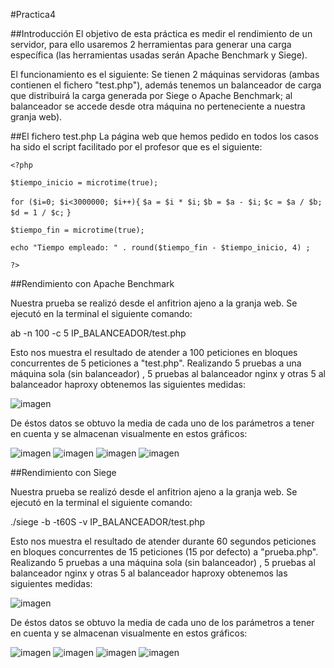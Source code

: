 #Practica4


##Introducción
El objetivo de esta práctica es medir el rendimiento de un servidor, para ello usaremos 2 herramientas para generar una
carga específica (las herramientas usadas serán Apache Benchmark y Siege).

El funcionamiento es el siguiente: Se tienen 2 máquinas servidoras (ambas contienen el fichero "test.php"), además tenemos un balanceador de carga que distribuirá la carga generada por Siege o Apache
Benchmark; al balanceador se accede desde otra máquina no perteneciente a nuestra granja web).

##El fichero test.php
La página web que hemos pedido en todos los casos ha sido el script facilitado por el profesor que es el siguiente:


`<?php`

`$tiempo_inicio = microtime(true);`

`for ($i=0; $i<3000000; $i++){`
`$a = $i * $i;`
`$b = $a ‐ $i;`
`$c = $a / $b;`
`$d = 1 / $c;`
`}`

`$tiempo_fin = microtime(true);`

`echo "Tiempo empleado: " . round($tiempo_fin ‐ $tiempo_inicio, 4) ;`

`?>`


##Rendimiento con Apache Benchmark

Nuestra prueba se realizó desde el anfitrion ajeno a la granja web. Se ejecutó en la terminal el siguiente comando:

ab -n 100 -c 5 IP_BALANCEADOR/test.php

Esto nos muestra el resultado de atender a 100 peticiones en bloques concurrentes de 5 peticiones a "test.php".
Realizando 5 pruebas a una máquina sola (sin balanceador) , 5 pruebas al balanceador nginx y otras 5 al balanceador haproxy obtenemos las siguientes medidas:
 
![imagen](https://github.com/ninnyg/SWAP2016/blob/master/practicas/Practica4/excel1.png)

De éstos datos se obtuvo la media de cada uno de los parámetros a tener en cuenta y se almacenan visualmente en estos gráficos:

![imagen](https://github.com/ninnyg/SWAP2016/blob/master/practicas/Practica4/tkft.png)
![imagen](https://github.com/ninnyg/SWAP2016/blob/master/practicas/Practica4/fr.png)
![imagen](https://github.com/ninnyg/SWAP2016/blob/master/practicas/Practica4/rps.png)
![imagen](https://github.com/ninnyg/SWAP2016/blob/master/practicas/Practica4/tpr.png)



##Rendimiento con Siege

Nuestra prueba se realizó desde el anfitrion ajeno a la granja web. Se ejecutó en la terminal el siguiente comando:

./siege -b -t60S -v IP_BALANCEADOR/test.php

Esto nos muestra el resultado de atender durante 60 segundos peticiones en bloques concurrentes de 15 peticiones (15 por defecto) a "prueba.php".
Realizando 5 pruebas a una máquina sola (sin balanceador) , 5 pruebas al balanceador nginx y otras 5 al balanceador haproxy obtenemos las siguientes medidas:

![imagen](https://github.com/ninnyg/SWAP2016/blob/master/practicas/Practica4/excel2.png)

De éstos datos se obtuvo la media de cada uno de los parámetros a tener en cuenta y se almacenan visualmente en estos
gráficos:

![imagen](https://github.com/ninnyg/SWAP2016/blob/master/practicas/Practica4/av.png)
![imagen](https://github.com/ninnyg/SWAP2016/blob/master/practicas/Practica4/ep.png)
![imagen](https://github.com/ninnyg/SWAP2016/blob/master/practicas/Practica4/rp.png)
![imagen](https://github.com/ninnyg/SWAP2016/blob/master/practicas/Practica4/tr.png)




